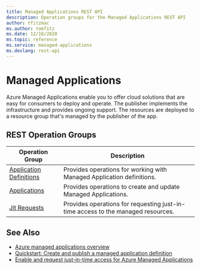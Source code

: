 ```yaml
---
title: Managed Applications REST API
description: Operation groups for the Managed Applications REST API
author: tfitzmac
ms.author: tomfitz
ms.date: 12/18/2020
ms.topic: reference
ms.service: managed-applications
ms.devlang: rest-api
---
```


# Managed Applications

Azure Managed Applications enable you to offer cloud solutions that are easy for consumers to deploy and operate. The publisher implements the infrastructure and provides ongoing support. The resources are deployed to a resource group that's managed by the publisher of the app.

## REST Operation Groups

| Operation Group | Description |
| --- | --- |
| [Application Definitions](xref:management.azure.com.managedapplications.applicationdefinitions) | Provides operations for working with Managed Application definitions. |
| [Applications](xref:management.azure.com.managedapplications.applications) | Provides operations to create and update Managed Applications. |
| [Jit Requests](xref:management.azure.com.managedapplications.jitrequests) | Provides operations for requesting just-in-time access to the managed resources. |

## See Also

- [Azure managed applications overview](azure/azure-resource-manager/managed-applications/overview)
- [Quickstart: Create and publish a managed application definition](/azure/azure-resource-manager/managed-applications/publish-service-catalog-app)
- [Enable and request just-in-time access for Azure Managed Applications](/azure/azure-resource-manager/managed-applications/request-just-in-time-access)
